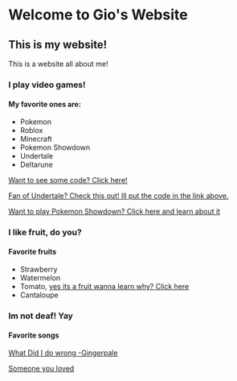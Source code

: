 # Welcome to Gio's Website
## This is my website!

This is a website all about me!

### I play video games!
#### My favorite ones are:
- Pokemon
- Roblox
- Minecraft
- Pokemon Showdown
- Undertale
- Deltarune

[Want to see some code? Click here!](https://acer1228.github.io/codeelm)

[Fan of Undertale? Check this out! Ill put the code in the link above.](https://macoutreach.rocks/share/ab4653da)

[Want to play Pokemon Showdown? Click here and learn about it](https://acer1228.github.io/show)

### I like fruit, do you?
#### Favorite fruits
- Strawberry
- Watermelon
- Tomato, [yes its a fruit wanna learn why? Click here](https://www.youtube.com/watch?v=XaKDp3ijSx0)
- Cantaloupe

### Im not deaf! Yay
#### Favorite songs 
[What Did I do wrong -Gingerpale](https://www.youtube.com/watch?v=iNYe2x018uI)

[Someone you loved](https://www.youtube.com/watch?v=bCuhuePlP8o)


